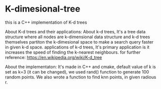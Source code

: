 # K-dimesional-tree
this is a C++ implementation of K-d trees

About K-d trees and their applications: 
  About k-d trees, It's a tree data structure where all nodes are k-dimensional data structure and 
  k-d trees themselves partiton the k-dimesional space to make a search query faster in given k-d space.
  applications of k-d trees, It's primary application is it increases the speed of finding the 
  k-nearest neighbours. for further reference: https://en.wikipedia.org/wiki/K-d_tree
  
About the implementaton:
  It's made in C++ and cmake, default value of k is set as k=3 (it can be changed), we used rand() function 
  to generate 100 random points. We also wrote a function to find knn points, in given radious r.
